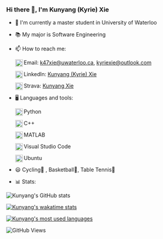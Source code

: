 ### Hi there 👋, I'm Kunyang (Kyrie) Xie

- 🏫 I'm currently a master student in University of Waterloo

- 📚 My major is Software Engineering

- 📫 How to reach me:

   <img align="left" alt="Email" width="20px" src="https://img.icons8.com/color/50/000000/email-sign.png"/> Email: k47xie@uwaterloo.ca, kyriexie@outlook.com

  <img align="left" alt="LinkedIn" width="20px" src="https://img.icons8.com/color/50/000000/linkedin.png"/> LinkedIn: [Kunyang (Kyrie) Xie](https://www.linkedin.com/in/kunyang-kyrie-xie-557270194/)

  <img align="left" alt="Strava" width="20px" src="https://simpleicons.org/icons/strava.svg"/> Strava: [Kunyang Xie](https://www.strava.com/athletes/62343657)

- 🖥 Languages and tools:

  <img align="left" alt="Python" width="20px" src="https://img.icons8.com/color/50/000000/python--v1.png"/> Python

  <img align="left" alt="C++" width="20px" src="https://img.icons8.com/color/50/000000/c-plus-plus-logo.png"/> C++

  <img align="left" alt="MATLAB" width="20px" src="https://upload.wikimedia.org/wikipedia/commons/2/21/Matlab_Logo.png"> MATLAB

  <img align="left" alt="Visual Studio" width="20px" src="https://img.icons8.com/color/48/000000/visual-studio-code-2019.png"/> Visual Studio Code

  <img align="left" alt="Ubuntu" width="20px" src="https://img.icons8.com/color/50/000000/ubuntu--v1.png"/> Ubuntu

- 😃 Cycling🚴 , Basketball🏀, Table Tennis🏓

- 📊 Stats:

![Kunyang's GitHub stats](https://github-readme-stats.vercel.app/api?username=Kyxie&count_private=true&show_icons=true&hide=contribs&theme=onedark)

[![Kunyang's wakatime stats](https://github-readme-stats.vercel.app/api/wakatime?username=Kyxie&theme=onedark&hide=CMake,MATLAB,other,git%20config)](https://github.com/anuraghazra/github-readme-stats)

[![Kunyang's most used languages](https://github-readme-stats.vercel.app/api/top-langs/?username=Kyxie&hide=VHDL,Makefile,Coq,SystemVerilog,CMake,Pascal,Objective-C&layout=compact&theme=onedark)](https://github.com/anuraghazra/github-readme-stats)

![GitHub Views](https://komarev.com/ghpvc/?username=Kyxie&style=flat&color=brightgreen&label=VIEWS)
